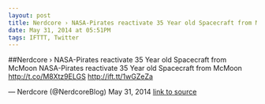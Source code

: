 ```yaml
---
layout: post
title: Nerdcore › NASA-Pirates reactivate 35 Year old Spacecraft from McMoon
date: May 31, 2014 at 05:51PM
tags: IFTTT, Twitter
---
```

##Nerdcore › NASA-Pirates reactivate 35 Year old Spacecraft from McMoon
NASA-Pirates reactivate 35 Year old Spacecraft from McMoon http://t.co/M8Xtz9ELGS http://ift.tt/1wGZeZa

— Nerdcore (@NerdcoreBlog) May 31, 2014
[link to source](http://ift.tt/1wGZffH) 
